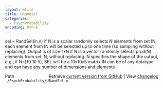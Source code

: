 ```yaml
---
layout: mfile
title: URandSel
categories:
  - PsychProbability
encoding: UTF-8
---
```


sel = RandSel\(in,n\)
  if N is a scalar
    randomly selects N elements from set IN, each element from IN will
    be selected up to one time \(so sampling without replacing\).
    Output is of size 1xN
  if N is a vector
    randomly selects prod\(N\) elements from set IN, without replacing. N
    specifies the shape of the output, e.g., if N=\[10 10 5\], SEL will be
    a 10x10x5 matrix
  IN can be of any datatype and can have any number of dimensions and
  elements


<div class="code_header" style="text-align:right;">
  <span style="float:left;">Path&nbsp;&nbsp;</span> <span class="counter">Retrieve <a href=
  "https://raw.github.com/Psychtoolbox-3/Psychtoolbox-3/beta/./PsychProbability/URandSel.m">current version from GitHub</a> | View <a href=
  "https://github.com/Psychtoolbox-3/Psychtoolbox-3/commits/beta/./PsychProbability/URandSel.m">changelog</a></span>
</div>
<div class="code">
  <code>./PsychProbability/URandSel.m</code>
</div>
